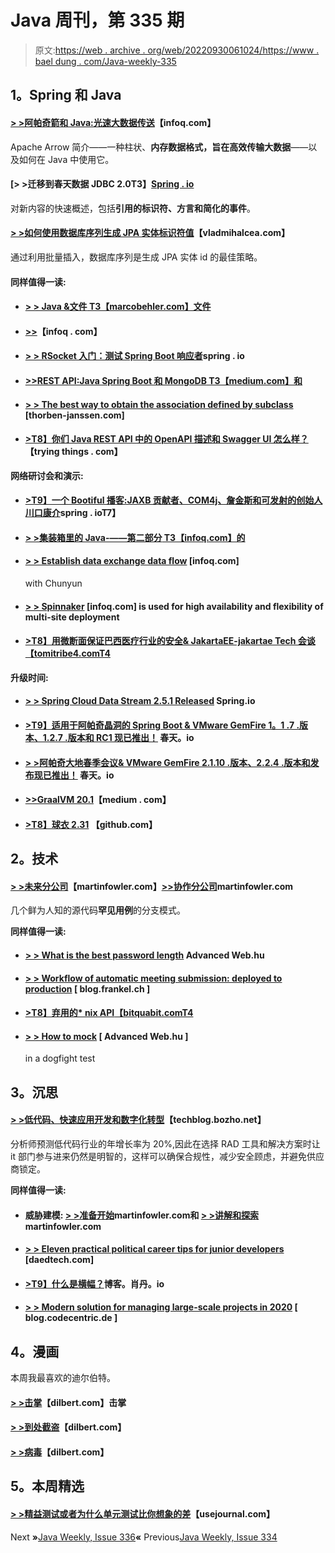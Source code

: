 # Java 周刊，第 335 期

> 原文:[https://web . archive . org/web/20220930061024/https://www . bael dung . com/Java-weekly-335](https://web.archive.org/web/20220930061024/https://www.baeldung.com/java-weekly-335)

## **1。Spring 和 Java**

#### [**> >阿帕奇箭和 Java:光速大数据传送**](https://web.archive.org/web/20220628132040/https://www.infoq.com/articles/apache-arrow-java/)【infoq.com】

Apache Arrow 简介——一种柱状、**内存数据格式，旨在高效传输大数据**——以及如何在 Java 中使用它。

#### [**> >迁移到春天数据 JDBC 2.0**T3】[Spring . io](https://web.archive.org/web/20220628132040/https://spring.io/blog/2020/05/20/migrating-to-spring-data-jdbc-2-0)

对新内容的快速概述，包括**引用的标识符、方言和简化的事件**。

#### [**> >如何使用数据库序列生成 JPA 实体标识符值**](https://web.archive.org/web/20220628132040/https://vladmihalcea.com/jpa-entity-identifier-sequence/)【vladmihalcea.com】

通过利用批量插入，数据库序列是生成 JPA 实体 id 的最佳策略。

#### **同样值得一读:**

*   #### [**> > Java &文件** T3【marcobehler.com】文件](https://web.archive.org/web/20220628132040/https://www.marcobehler.com/guides/java-files)

*   #### [**>>**](https://web.archive.org/web/20220628132040/https://www.infoq.com/news/2020/05/java-at-25/?utm_campaign=infoq_content&utm_source=infoq&utm_medium=feed&utm_term=Java)【infoq . com】

*   #### [**> > RSocket 入门：测试 Spring Boot 响应者**](https://web.archive.org/web/20220628132040/https://spring.io/blog/2020/05/25/getting-started-with-rsocket-testing-spring-boot-responders)spring . io

*   #### [**>>REST API:Java Spring Boot 和 MongoDB** T3【medium.com】和](https://web.archive.org/web/20220628132040/https://medium.com/@gtommee97/rest-api-java-spring-boot-and-mongodb-4dffbcabbaf5)

*   #### [**> > The best way to obtain the association defined by subclass**](https://web.archive.org/web/20220628132040/https://thorben-janssen.com/fetch-association-of-subclass/) [thorben-janssen.com]

*   #### [**>T8】你们 Java REST API 中的 OpenAPI 描述和 Swagger UI 怎么样？**](https://web.archive.org/web/20220628132040/https://tryingthings.wordpress.com/2020/05/20/how-about-openapi-descriptions-and-swagger-ui-in-your-java-rest-api/)【trying things . com】

**网络研讨会和演示:**

*   #### [**>T9】一个 Bootiful 播客:JAXB 贡献者、COM4j、詹金斯和可发射的创始人川口康介**](https://web.archive.org/web/20220628132040/https://spring.io/blog/2020/05/21/a-bootiful-podcast-jaxb-contributor-com4j-jenkins-and-launchable-founder-kohsuke-kawaguchi)spring . ioT7】

*   #### [**> >集装箱里的 Java-——第二部分** T3【infoq.com】的](https://web.archive.org/web/20220628132040/https://www.infoq.com/presentations/openjdk-containers/)

*   #### [**> > Establish data exchange data flow**](https://web.archive.org/web/20220628132040/https://www.infoq.com/presentations/spring-data-flow-patterns/?utm_campaign=infoq_content&utm_source=infoq&utm_medium=feed&utm_term=Java) [infoq.com]

    with Chunyun
*   #### [**> > Spinnaker**](https://web.archive.org/web/20220628132040/https://www.infoq.com/presentations/pivotal-spinnaker-cloud-resiliency/?utm_campaign=infoq_content&utm_source=infoq&utm_medium=feed&utm_term=Java) [infoq.com] is used for high availability and flexibility of multi-site deployment

*   #### [**>T8】用微断面保证巴西医疗行业的安全& JakartaEE-jakartae Tech 会谈**【tomitribe4.comT4](https://web.archive.org/web/20220628132040/https://www.tomitribe.com/blog/keeping-brazils-medical-industry-safe-with-microprofile-jakartaee-jakarta-tech-talks/)

**升级时间:**

*   #### [**> > Spring Cloud Data Stream 2.5.1 Released**](https://web.archive.org/web/20220628132040/https://spring.io/blog/2020/05/20/spring-cloud-data-flow-2-5-1-released) Spring.io

*   #### [**>T9】适用于阿帕奇晶洞的 Spring Boot & VMware GemFire 1。1 .7 .版本、1.2.7 .版本和 RC1 现已推出！**](https://web.archive.org/web/20220628132040/https://spring.io/blog/2020/05/19/spring-boot-for-apache-geode-vmware-gemfire-1-1-7-release-1-2-7-release-and-1-3-0-rc1-available) 春天。io

*   #### [**> >阿帕奇大地春季会议& VMware GemFire 2.1.10 .版本、2.2.4 .版本和发布现已推出！**](https://web.archive.org/web/20220628132040/https://spring.io/blog/2020/05/19/spring-session-for-apache-geode-vmware-gemfire-2-1-10-release-2-2-4-release-and-2-3-0-release-available) 春天。io

*   #### [**>>GraalVM 20.1**](https://web.archive.org/web/20220628132040/https://medium.com/graalvm/graalvm-20-1-7ce7e89f066b)【medium . com】

*   #### [**>T8】球衣 2.31**](https://web.archive.org/web/20220628132040/https://github.com/eclipse-ee4j/jersey/releases/tag/2.31) 【github.com】

## **2。技术**

#### [**> >未来分公司**](https://web.archive.org/web/20220628132040/https://martinfowler.com/articles/branching-patterns.html#future-branch)【martinfowler.com】[**>>协作分公司**](https://web.archive.org/web/20220628132040/https://martinfowler.com/articles/branching-patterns.html#collaboration-branch)martinfowler.com

几个鲜为人知的源代码**罕见用例**的分支模式。

**同样值得一读:**

*   #### [**> > What is the best password length**](https://web.archive.org/web/20220628132040/https://advancedweb.hu/what-is-the-optimal-password-length/) Advanced Web.hu

*   #### [**> > Workflow of automatic meeting submission: deployed to production**](https://web.archive.org/web/20220628132040/https://blog.frankel.ch/automating-conference-submission-workflow/3/) [ blog.frankel.ch ]

*   #### [**>T8】弃用的* nix API**【bitquabit.comT4](https://web.archive.org/web/20220628132040/https://www.bitquabit.com/post/deprecated-nix-api/)

*   #### [**> > How to mock**](https://web.archive.org/web/20220628132040/https://advancedweb.hu/how-to-mock-in-bash-tests/) [ Advanced Web.hu ]

    in a dogfight test

## **3。沉思**

#### [**> >低代码、快速应用开发和数字化转型**](https://web.archive.org/web/20220628132040/https://techblog.bozho.net/low-code-rapid-application-development-and-digital-transformation/)【techblog.bozho.net】

分析师预测低代码行业的年增长率为 20%,因此在选择 RAD 工具和解决方案时让 it 部门参与进来仍然是明智的，这样可以确保合规性，减少安全顾虑，并避免供应商锁定。

**同样值得一读:**

*   #### **威胁建模:** [**> >准备开始**](https://web.archive.org/web/20220628132040/https://martinfowler.com/articles/agile-threat-modelling.html#PreparingToStart)martinfowler.com和 [**> >讲解和探索**](https://web.archive.org/web/20220628132040/https://martinfowler.com/articles/agile-threat-modelling.html#ExplainAndExplore)martinfowler.com

*   #### [**> > Eleven practical political career tips for junior developers**](https://web.archive.org/web/20220628132040/https://daedtech.com/11-realpolitik-career-tips-for-junior-developers/) [daedtech.com]

*   #### [**>T9】什么是横幅？**](https://web.archive.org/web/20220628132040/https://blog.shodan.io/what-is-a-banner/)博客。肖丹。io

*   #### [**> > Modern solution for managing large-scale projects in 2020**](https://web.archive.org/web/20220628132040/https://blog.codecentric.de/en/2020/05/project-management-modern-solutions-large-scale-projects-2020/) [ blog.codecentric.de ]

## **4。漫画**

本周我最喜欢的迪尔伯特。

#### [**> >击掌**](https://web.archive.org/web/20220628132040/https://dilbert.com/strip/2020-05-20)【dilbert.com】击掌

#### [**> >到处截盗**](https://web.archive.org/web/20220628132040/https://dilbert.com/strip/2020-05-24)【dilbert.com】

#### [**> >病毒**](https://web.archive.org/web/20220628132040/https://dilbert.com/strip/2020-05-22)【dilbert.com】

## **5。本周精选**

#### **[> >精益测试或者为什么单元测试比你想象的差](https://web.archive.org/web/20220628132040/https://blog.usejournal.com/lean-testing-or-why-unit-tests-are-worse-than-you-think-b6500139a009)**【usejournal.com】

Next **»**[Java Weekly, Issue 336](/web/20220628132040/https://www.baeldung.com/java-weekly-336)**«** Previous[Java Weekly, Issue 334](/web/20220628132040/https://www.baeldung.com/java-weekly-334)